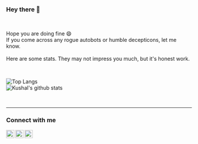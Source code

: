 ### Hey there 👋
</br>

Hope you are doing fine 😄 </br>
If you come across any rogue autobots or humble decepticons, let me know.
</br></br>
Here are some stats. They may not impress you much, but it's honest work.

</br>

![Top Langs](https://github-readme-stats.vercel.app/api/top-langs/?username=JarvisStriker&layout=compact&theme=dark)
 </br>
![Kushal's github stats](https://github-readme-stats.vercel.app/api?username=jarvisstriker&count_private=true&show_icons=true&theme=dark)

</br>
<hr>

### Connect with me

[<img align="left" alt="codeSTACKr | Twitter" width="22px" src="https://cdn.jsdelivr.net/npm/simple-icons@v3/icons/telegram.svg" />][Telegram]
[<img align="left" alt="codeSTACKr | LinkedIn" width="22px" src="https://cdn.jsdelivr.net/npm/simple-icons@v3/icons/linkedin.svg" />][linkedin]
[<img align="left" alt="codeSTACKr | LinkedIn" width="22px" src="https://cdn.jsdelivr.net/npm/simple-icons@v3/icons/instagram.svg" />][Instagram]

<br/>

[Telegram]: https://t.me/jarvisstriker
[linkedin]: https://linkedin.com/in/kushal-s-t/
[Instagram]: https://instagram.com/kushal_st
